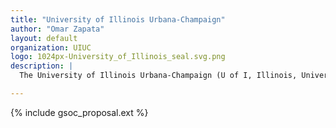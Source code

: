 ```yaml
---
title: "University of Illinois Urbana-Champaign"
author: "Omar Zapata"
layout: default
organization: UIUC
logo: 1024px-University_of_Illinois_seal.svg.png
description: |
  The University of Illinois Urbana-Champaign (U of I, Illinois, University of Illinois, or UIUC) is a public land-grant research university in Champaign and Urbana, Illinois. It is the flagship institution of the University of Illinois system and was established in 1867.

---
```


{% include gsoc_proposal.ext %}
